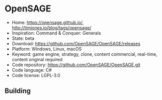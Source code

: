 # OpenSAGE

- Home: https://opensage.github.io/, http://timjones.io/blog/tags/opensage/
- Inspiration: Command & Conquer: Generals
- State: beta
- Download: https://github.com/OpenSAGE/OpenSAGE/releases
- Platform: Windows, Linux, macOS
- Keyword: game engine, strategy, clone, content commercial, real-time, content original required
- Code repository: https://github.com/OpenSAGE/OpenSAGE.git
- Code language: C#
- Code license: LGPL-3.0

## Building
